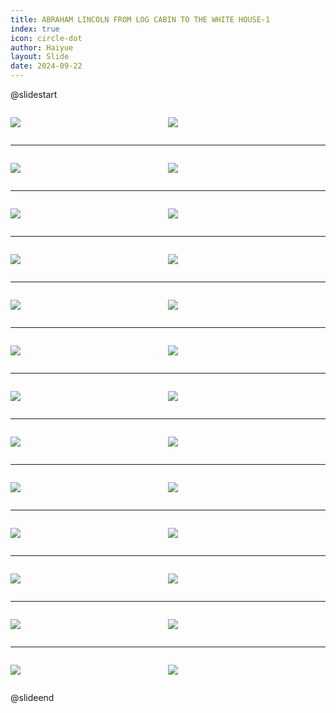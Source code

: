 ```yaml
---
title: ABRAHAM LINCOLN FROM LOG CABIN TO THE WHITE HOUSE-1
index: true
icon: circle-dot
author: Haiyue
layout: Slide
date: 2024-09-22
---
```

 
@slidestart

<div style="display:flex">
<div style="flex:1">

![](https://raw.githubusercontent.com/yclord/reading/refs/heads/master/english/Level-Z/ABRAHAM%20LINCOLN%20FROM%20LOG%20CABIN%20TO%20THE%20WHITE%20HOUSE-1/001.webp)
</div>
<div style="flex:1">

![](https://raw.githubusercontent.com/yclord/reading/refs/heads/master/english/Level-Z/ABRAHAM%20LINCOLN%20FROM%20LOG%20CABIN%20TO%20THE%20WHITE%20HOUSE-1/002.webp)
</div>
</div>

---

<div style="display:flex">
<div style="flex:1">

![](https://raw.githubusercontent.com/yclord/reading/refs/heads/master/english/Level-Z/ABRAHAM%20LINCOLN%20FROM%20LOG%20CABIN%20TO%20THE%20WHITE%20HOUSE-1/003.webp)
</div>
<div style="flex:1">

![](https://raw.githubusercontent.com/yclord/reading/refs/heads/master/english/Level-Z/ABRAHAM%20LINCOLN%20FROM%20LOG%20CABIN%20TO%20THE%20WHITE%20HOUSE-1/004.webp)
</div>
</div>

---

<div style="display:flex">
<div style="flex:1">

![](https://raw.githubusercontent.com/yclord/reading/refs/heads/master/english/Level-Z/ABRAHAM%20LINCOLN%20FROM%20LOG%20CABIN%20TO%20THE%20WHITE%20HOUSE-1/005.webp)
</div>
<div style="flex:1">

![](https://raw.githubusercontent.com/yclord/reading/refs/heads/master/english/Level-Z/ABRAHAM%20LINCOLN%20FROM%20LOG%20CABIN%20TO%20THE%20WHITE%20HOUSE-1/006.webp)
</div>
</div>

---

<div style="display:flex">
<div style="flex:1">

![](https://raw.githubusercontent.com/yclord/reading/refs/heads/master/english/Level-Z/ABRAHAM%20LINCOLN%20FROM%20LOG%20CABIN%20TO%20THE%20WHITE%20HOUSE-1/007.webp)
</div>
<div style="flex:1">

![](https://raw.githubusercontent.com/yclord/reading/refs/heads/master/english/Level-Z/ABRAHAM%20LINCOLN%20FROM%20LOG%20CABIN%20TO%20THE%20WHITE%20HOUSE-1/008.webp)
</div>
</div>

---

<div style="display:flex">
<div style="flex:1">

![](https://raw.githubusercontent.com/yclord/reading/refs/heads/master/english/Level-Z/ABRAHAM%20LINCOLN%20FROM%20LOG%20CABIN%20TO%20THE%20WHITE%20HOUSE-1/009.webp)
</div>
<div style="flex:1">

![](https://raw.githubusercontent.com/yclord/reading/refs/heads/master/english/Level-Z/ABRAHAM%20LINCOLN%20FROM%20LOG%20CABIN%20TO%20THE%20WHITE%20HOUSE-1/010.webp)
</div>
</div>

---

<div style="display:flex">
<div style="flex:1">

![](https://raw.githubusercontent.com/yclord/reading/refs/heads/master/english/Level-Z/ABRAHAM%20LINCOLN%20FROM%20LOG%20CABIN%20TO%20THE%20WHITE%20HOUSE-1/011.webp)
</div>
<div style="flex:1">

![](https://raw.githubusercontent.com/yclord/reading/refs/heads/master/english/Level-Z/ABRAHAM%20LINCOLN%20FROM%20LOG%20CABIN%20TO%20THE%20WHITE%20HOUSE-1/012.webp)
</div>
</div>

---

<div style="display:flex">
<div style="flex:1">

![](https://raw.githubusercontent.com/yclord/reading/refs/heads/master/english/Level-Z/ABRAHAM%20LINCOLN%20FROM%20LOG%20CABIN%20TO%20THE%20WHITE%20HOUSE-1/013.webp)
</div>
<div style="flex:1">

![](https://raw.githubusercontent.com/yclord/reading/refs/heads/master/english/Level-Z/ABRAHAM%20LINCOLN%20FROM%20LOG%20CABIN%20TO%20THE%20WHITE%20HOUSE-1/014.webp)
</div>
</div>

---

<div style="display:flex">
<div style="flex:1">

![](https://raw.githubusercontent.com/yclord/reading/refs/heads/master/english/Level-Z/ABRAHAM%20LINCOLN%20FROM%20LOG%20CABIN%20TO%20THE%20WHITE%20HOUSE-1/015.webp)
</div>
<div style="flex:1">

![](https://raw.githubusercontent.com/yclord/reading/refs/heads/master/english/Level-Z/ABRAHAM%20LINCOLN%20FROM%20LOG%20CABIN%20TO%20THE%20WHITE%20HOUSE-1/016.webp)
</div>
</div>

---

<div style="display:flex">
<div style="flex:1">

![](https://raw.githubusercontent.com/yclord/reading/refs/heads/master/english/Level-Z/ABRAHAM%20LINCOLN%20FROM%20LOG%20CABIN%20TO%20THE%20WHITE%20HOUSE-1/017.webp)
</div>
<div style="flex:1">

![](https://raw.githubusercontent.com/yclord/reading/refs/heads/master/english/Level-Z/ABRAHAM%20LINCOLN%20FROM%20LOG%20CABIN%20TO%20THE%20WHITE%20HOUSE-1/018.webp)
</div>
</div>

---

<div style="display:flex">
<div style="flex:1">

![](https://raw.githubusercontent.com/yclord/reading/refs/heads/master/english/Level-Z/ABRAHAM%20LINCOLN%20FROM%20LOG%20CABIN%20TO%20THE%20WHITE%20HOUSE-1/019.webp)
</div>
<div style="flex:1">

![](https://raw.githubusercontent.com/yclord/reading/refs/heads/master/english/Level-Z/ABRAHAM%20LINCOLN%20FROM%20LOG%20CABIN%20TO%20THE%20WHITE%20HOUSE-1/020.webp)
</div>
</div>

---

<div style="display:flex">
<div style="flex:1">

![](https://raw.githubusercontent.com/yclord/reading/refs/heads/master/english/Level-Z/ABRAHAM%20LINCOLN%20FROM%20LOG%20CABIN%20TO%20THE%20WHITE%20HOUSE-1/021.webp)
</div>
<div style="flex:1">

![](https://raw.githubusercontent.com/yclord/reading/refs/heads/master/english/Level-Z/ABRAHAM%20LINCOLN%20FROM%20LOG%20CABIN%20TO%20THE%20WHITE%20HOUSE-1/022.webp)
</div>
</div>

---

<div style="display:flex">
<div style="flex:1">

![](https://raw.githubusercontent.com/yclord/reading/refs/heads/master/english/Level-Z/ABRAHAM%20LINCOLN%20FROM%20LOG%20CABIN%20TO%20THE%20WHITE%20HOUSE-1/023.webp)
</div>
<div style="flex:1">

![](https://raw.githubusercontent.com/yclord/reading/refs/heads/master/english/Level-Z/ABRAHAM%20LINCOLN%20FROM%20LOG%20CABIN%20TO%20THE%20WHITE%20HOUSE-1/024.webp)
</div>
</div>

---

<div style="display:flex">
<div style="flex:1">

![](https://raw.githubusercontent.com/yclord/reading/refs/heads/master/english/Level-Z/ABRAHAM%20LINCOLN%20FROM%20LOG%20CABIN%20TO%20THE%20WHITE%20HOUSE-1/025.webp)
</div>
<div style="flex:1">

![](https://raw.githubusercontent.com/yclord/reading/refs/heads/master/english/Level-Z/ABRAHAM%20LINCOLN%20FROM%20LOG%20CABIN%20TO%20THE%20WHITE%20HOUSE-1/026.webp)
</div>
</div>

@slideend